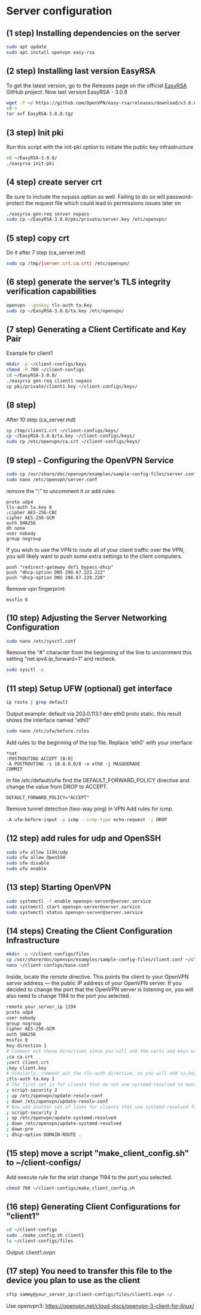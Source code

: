 # Server configuration
## (1 step) Installing dependencies on the server
```bash
sudo apt update
sudo apt install openvpn easy-rsa
```
## (2 step) Installing last version EasyRSA
To get the latest version, go to the Releases page on the official [EasyRSA](https://github.com/OpenVPN/easy-rsa/releases) GitHub project.
Now last version EasyRSA - 3.0.8
```bash
wget -P ~/ https://github.com/OpenVPN/easy-rsa/releases/download/v3.0.8/EasyRSA-3.0.8.tgz
cd ~
tar xvf EasyRSA-3.0.8.tgz
```
## (3 step) Init pki
Run this script with the init-pki option to initiate the public key infrastructure
```bash
cd ~/EasyRSA-3.0.8/
./easyrsa init-pki
```
## (4 step) create server crt
Be sure to include the nopass option as well. Failing to do so will password-protect the request file which could lead to permissions issues later on
```bash
./easyrsa gen-req server nopass
sudo cp ~/EasyRSA-3.0.8/pki/private/server.key /etc/openvpn/
```
## (5 step) copy crt
Do it after 7 step (ca_server.md)
```bash
sudo cp /tmp/{server.crt,ca.crt} /etc/openvpn/
```
## (6 step) generate the server’s TLS integrity verification capabilities

```bash
openvpn --genkey tls-auth ta.key
sudo cp ~/EasyRSA-3.0.8/ta.key /etc/openvpn/
```

## (7 step) Generating a Client Certificate and Key Pair
Example for client1
```bash
mkdir -p ~/client-configs/keys
chmod -R 700 ~/client-configs
cd ~/EasyRSA-3.0.8/
./easyrsa gen-req client1 nopass
cp pki/private/client1.key ~/client-configs/keys/
```
## (8 step) 
After 10 step (ca_server.md)
```bash
cp /tmp/client1.crt ~/client-configs/keys/
cp ~/EasyRSA-3.0.8/ta.key ~/client-configs/keys/
sudo cp /etc/openvpn/ca.crt ~/client-configs/keys/
```
## (9 step) - Configuring the OpenVPN Service
```bash
sudo cp /usr/share/doc/openvpn/examples/sample-config-files/server.conf /etc/openvpn/
sudo nano /etc/openvpn/server.conf
```
remove the “;” to uncomment it or add rules:
```
proto udp4
tls-auth ta.key 0 
;cipher AES-256-CBC
cipher AES-256-GCM
auth SHA256
dh none
user nobody
group nogroup
```

If you wish to use the VPN to route all of your client traffic over the VPN, you will likely want to push some extra settings to the client computers.
```
push "redirect-gateway def1 bypass-dhcp"
push "dhcp-option DNS 208.67.222.222"
push "dhcp-option DNS 208.67.220.220"
```
Remove vpn fingerprint:
```
mssfix 0
```
## (10 step) Adjusting the Server Networking Configuration
```bash
sudo nano /etc/sysctl.conf
```
Remove the “#” character from the beginning of the line to uncomment this setting "net.ipv4.ip_forward=1" and recheck.

```bash
sudo sysctl -p
```
## (11 step) Setup UFW (optional) get interface
```bash
ip route | grep default
```
Output example: default via 203.0.113.1 dev eth0 proto static. this result shows the interface named "eth0"
```bash
sudo nano /etc/ufw/before.rules
```
Add rules to the beginning of the top file. Replace 'eth0' with your interface

```
*nat
:POSTROUTING ACCEPT [0:0]
-A POSTROUTING -s 10.8.0.0/8 -o eth0 -j MASQUERADE
COMMIT
```
In file /etc/default/ufw find the DEFAULT_FORWARD_POLICY directive and change the value from DROP to ACCEPT.
```
DEFAULT_FORWARD_POLICY="ACCEPT"
```
Remove tunnel detection (two-way ping) in VPN
Add rules for icmp.
```bash
-A ufw-before-input -p icmp --icmp-type echo-request -j DROP
```
## (12 step) add rules for udp and OpenSSH
```bash
sudo ufw allow 1194/udp
sudo ufw allow OpenSSH
sudo ufw disable
sudo ufw enable
```
## (13 step) Starting OpenVPN
```bash
sudo systemctl -f enable openvpn-server@server.service
sudo systemctl start openvpn-server@server.service
sudo systemctl status openvpn-server@server.service
```
## (14 steps) Creating the Client Configuration Infrastructure
```bash
mkdir -p ~/client-configs/files
cp /usr/share/doc/openvpn/examples/sample-config-files/client.conf ~/client-configs/base.conf
nano ~/client-configs/base.conf
```
Inside, locate the remote directive. This points the client to your OpenVPN server address — the public IP address of your OpenVPN server. If you decided to change the port that the OpenVPN server is listening on, you will also need to change 1194 to the port you selected.
```bash
remote your_server_ip 1194
proto udp4
user nobody
group nogroup
cipher AES-256-GCM
auth SHA256
mssfix 0
key-direction 1
# Comment out these directives since you will add the certs and keys within the file itself shortly
;ca ca.crt
;cert client.crt
;key client.key
# Similarly, comment out the tls-auth directive, as you will add ta.key directly into the client configuration file
;tls-auth ta.key 1
# The first set is for clients that do not use systemd-resolved to manage DNS. These clients rely on the resolvconf utility to update DNS information for Linux clients
; script-security 2
; up /etc/openvpn/update-resolv-conf
; down /etc/openvpn/update-resolv-conf
# Now add another set of lines for clients that use systemd-resolved for DNS resolution
; script-security 2
; up /etc/openvpn/update-systemd-resolved
; down /etc/openvpn/update-systemd-resolved
; down-pre
; dhcp-option DOMAIN-ROUTE .
```
## (15 step) move a script "make_client_config.sh" to ~/client-configs/
Add execute rule for the sript
change 1194 to the port you selected.
```bash
chmod 700 ~/client-configs/make_client_config.sh
```
## (16 step) Generating Client Configurations for "client1"
```bash
cd ~/client-configs
sudo ./make_config.sh client1
ls ~/client-configs/files
```
Output: client1.ovpn
## (17 step) You need to transfer this file to the device you plan to use as the client
```bash
sftp sammy@your_server_ip:client-configs/files/client1.ovpn ~/
```

Use openvpn3: https://openvpn.net/cloud-docs/openvpn-3-client-for-linux/